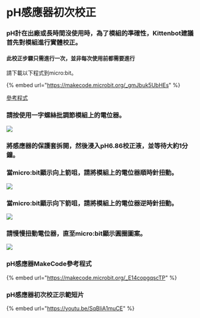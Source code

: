 # pH感應器初次校正

### pH計在出廠或長時間沒使用時，為了模組的準確性，Kittenbot建議首先對模組進行實體校正。

#### 此校正步驟只需進行一次，並非每次使用前都需要進行

請下載以下程式到micro:bit。

{% embed url="https://makecode.microbit.org/_gmJbuk5UbHEs" %}

[參考程式](https://makecode.microbit.org/\_gmJbuk5UbHEs)

### 請按使用一字螺絲批調節模組上的電位器。

![](https://kittenbothk.readthedocs.io/en/latest/\_images/ph2.png)

### 將感應器的保護套拆開，然後浸入pH6.86校正液，並等待大約1分鐘。

### 當micro:bit顯示向上箭咀，請將模組上的電位器順時針扭動。

![](https://kittenbothk.readthedocs.io/en/latest/\_images/ph\_calibration\_1.png)

### 當micro:bit顯示向下箭咀，請將模組上的電位器逆時針扭動。

![](https://kittenbothk.readthedocs.io/en/latest/\_images/ph\_calibration\_2.png)

### 請慢慢扭動電位器，直至micro:bit顯示圓圈圖案。

![](https://kittenbothk.readthedocs.io/en/latest/\_images/ph\_calibration\_3.png)

### pH感應器MakeCode參考程式

{% embed url="https://makecode.microbit.org/_E14copgqscTP" %}

### pH感應器初次校正示範短片

{% embed url="https://youtu.be/SqBIiA1muCE" %}
